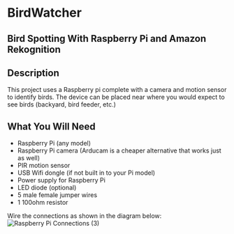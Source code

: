 # BirdWatcher
## Bird Spotting With Raspberry Pi and Amazon Rekognition

## Description
This project uses a Raspberry pi complete with a camera and motion sensor to identify birds. The device can be placed near where you would expect to see birds (backyard, bird feeder, etc.)

## What You Will Need
- Raspberry Pi (any model)
- Raspberry Pi camera (Arducam is a cheaper alternative that works just as well)
- PIR motion sensor
- USB Wifi dongle (if not built in to your Pi model)
- Power supply for Raspberry Pi
- LED diode (optional)
- 5 male female jumper wires
- 1 100ohm resistor 

Wire the connections as shown in the diagram below:
![Raspberry Pi Connections (3)](https://github.com/Devardo/BirdWatcher/assets/44452354/ea60104c-32ff-433e-a8da-59e8158f1ca4)
